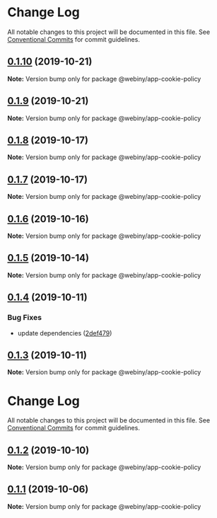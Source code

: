 # Change Log

All notable changes to this project will be documented in this file.
See [Conventional Commits](https://conventionalcommits.org) for commit guidelines.

## [0.1.10](https://github.com/webiny/webiny-js/compare/@webiny/app-cookie-policy@0.1.9...@webiny/app-cookie-policy@0.1.10) (2019-10-21)

**Note:** Version bump only for package @webiny/app-cookie-policy





## [0.1.9](https://github.com/webiny/webiny-js/compare/@webiny/app-cookie-policy@0.1.8...@webiny/app-cookie-policy@0.1.9) (2019-10-21)

**Note:** Version bump only for package @webiny/app-cookie-policy





## [0.1.8](https://github.com/webiny/webiny-js/compare/@webiny/app-cookie-policy@0.1.7...@webiny/app-cookie-policy@0.1.8) (2019-10-17)

**Note:** Version bump only for package @webiny/app-cookie-policy





## [0.1.7](https://github.com/webiny/webiny-js/compare/@webiny/app-cookie-policy@0.1.6...@webiny/app-cookie-policy@0.1.7) (2019-10-17)

**Note:** Version bump only for package @webiny/app-cookie-policy





## [0.1.6](https://github.com/webiny/webiny-js/compare/@webiny/app-cookie-policy@0.1.5...@webiny/app-cookie-policy@0.1.6) (2019-10-16)

**Note:** Version bump only for package @webiny/app-cookie-policy





## [0.1.5](https://github.com/webiny/webiny-js/compare/@webiny/app-cookie-policy@0.1.4...@webiny/app-cookie-policy@0.1.5) (2019-10-14)

**Note:** Version bump only for package @webiny/app-cookie-policy





## [0.1.4](https://github.com/webiny/webiny-js/compare/@webiny/app-cookie-policy@0.1.3...@webiny/app-cookie-policy@0.1.4) (2019-10-11)


### Bug Fixes

* update dependencies ([2def479](https://github.com/webiny/webiny-js/commit/2def479886ed356e7981b7be61b957edcc87f887))





<a name="0.1.3"></a>
## [0.1.3](https://github.com/webiny/webiny-js/compare/@webiny/app-cookie-policy@0.1.2...@webiny/app-cookie-policy@0.1.3) (2019-10-11)

**Note:** Version bump only for package @webiny/app-cookie-policy





# Change Log

All notable changes to this project will be documented in this file.
See [Conventional Commits](https://conventionalcommits.org) for commit guidelines.

## [0.1.2](https://github.com/webiny/webiny-js/compare/@webiny/app-cookie-policy@0.1.1...@webiny/app-cookie-policy@0.1.2) (2019-10-10)

**Note:** Version bump only for package @webiny/app-cookie-policy





## [0.1.1](https://github.com/webiny/webiny-js/compare/@webiny/app-cookie-policy@0.1.0...@webiny/app-cookie-policy@0.1.1) (2019-10-06)

**Note:** Version bump only for package @webiny/app-cookie-policy
